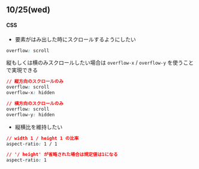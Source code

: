 ## 10/25(wed)

#### CSS

* 要素がはみ出した時にスクロールするようにしたい

```css
overflow: scroll
```

縦もしくは横のみスクロールしたい場合は `overflow-x` / `overflow-y` を使うことで実現できる

```css
// 縦方向のスクロールのみ
overflow: scroll
overflow-x: hidden

// 横方向のスクロールのみ
overflow: scroll
overflow-y: hidden
```

* 縦横比を維持したい

```css
// width 1 / height 1 の比率
aspect-ratio: 1 / 1

// '/ height' が省略された場合は規定値は1になる
aspect-ratio: 1
```
